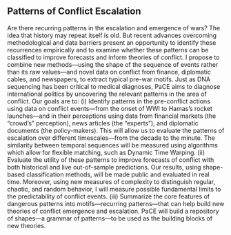 ## Patterns of Conflict Escalation

Are there recurring patterns in the escalation and emergence of wars? The idea that history may repeat itself
is old. But recent advances overcoming methodological and data barriers present an opportunity to identify
these recurrences empirically and to examine whether these patterns can be classified to improve forecasts
and inform theories of conflict. I propose to combine new methods—using the shape of the sequence of
events rather than its raw values—and novel data on conflict from finance, diplomatic cables, and
newspapers, to extract typical pre-war motifs. Just as DNA sequencing has been critical to medical
diagnoses, PaCE aims to diagnose international politics by uncovering the relevant patterns in the area of
conflict. Our goals are to:
(i) Identify patterns in the pre-conflict actions using data on conflict events—from the onset of WWI
to Hamas’s rocket launches—and in their perceptions using data from financial markets (the
“crowd’s” perception), news articles (the “experts”), and diplomatic documents (the policy-makers).
This will allow us to evaluate the patterns of escalation over different timescales—from the decade
to the minute. The similarity between temporal sequences will be measured using algorithms which
allow for flexible matching, such as Dynamic Time Warping.
(ii) Evaluate the utility of these patterns to improve forecasts of conflict with both historical and live
out-of-sample predictions. Our results, using shape-based classification methods, will be made public
and evaluated in real time. Moreover, using new measures of complexity to distinguish regular,
chaotic, and random behavior, I will measure possible fundamental limits to the predictability of
conflict events.
(iii) Summarize the core features of dangerous patterns into motifs—recurring patterns—that can help
build new theories of conflict emergence and escalation. PaCE will build a repository of shapes—a
grammar of patterns—to be used as the building blocks of new theories.
